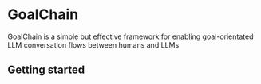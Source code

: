 # GoalChain
GoalChain is a simple but effective framework for enabling goal-orientated LLM conversation flows between humans and LLMs

## Getting started


